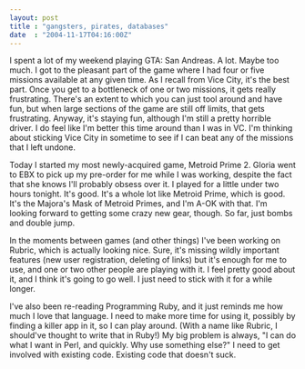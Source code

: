 ```yaml
---
layout: post
title : "gangsters, pirates, databases"
date  : "2004-11-17T04:16:00Z"
---
```

I spent a lot of my weekend playing GTA: San Andreas.  A lot.  Maybe too much. I got to the pleasant part of the game where I had four or five missions available at any given time.  As I recall from Vice City, it's the best part. Once you get to a bottleneck of one or two missions, it gets really frustrating.  There's an extent to which you can just tool around and have fun, but when large sections of the game are still off limits, that gets frustrating.  Anyway, it's staying fun, although I'm still a pretty horrible driver.  I do feel like I'm better this time around than I was in VC.  I'm thinking about sticking Vice City in sometime to see if I can beat any of the missions that I left undone.

Today I started my most newly-acquired game, Metroid Prime 2.  Gloria went to EBX to pick up my pre-order for me while I was working, despite the fact that she knows I'll probably obsess over it.  I played for a little under two hours tonight.  It's good.  It's a whole lot like Metroid Prime, which is good.  It's the Majora's Mask of Metroid Primes, and I'm A-OK with that.  I'm looking forward to getting some crazy new gear, though.  So far, just bombs and double jump.

In the moments between games (and other things) I've been working on Rubric, which is actually looking nice.  Sure, it's missing wildly important features (new user registration, deleting of links) but it's enough for me to use, and one or two other people are playing with it.  I feel pretty good about it, and I think it's going to go well.  I just need to stick with it for a while longer.

I've also been re-reading Programming Ruby, and it just reminds me how much I love that language.  I need to make more time for using it, possibly by finding a killer app in it, so I can play around.  (With a name like Rubric, I should've thought to write that in Ruby!)  My big problem is always, "I can do what I want in Perl, and quickly.  Why use something else?"  I need to get involved with existing code.  Existing code that doesn't suck.


